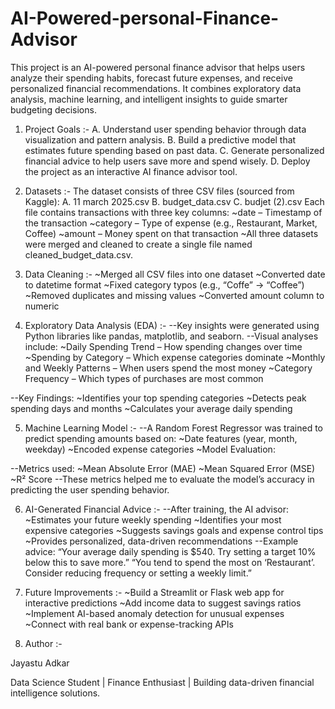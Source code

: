 # AI-Powered-personal-Finance-Advisor
This project is an AI-powered personal finance advisor that helps users analyze their spending habits, forecast future expenses, and receive personalized financial recommendations. It combines exploratory data analysis, machine learning, and intelligent insights to guide smarter budgeting decisions.

1) Project Goals :-
A. Understand user spending behavior through data visualization and pattern analysis.
B. Build a predictive model that estimates future spending based on past data.
C. Generate personalized financial advice to help users save more and spend wisely.
D. Deploy the project as an interactive AI finance advisor tool.

2) Datasets :-
The dataset consists of three CSV files (sourced from Kaggle):
A. 11 march 2025.csv
B. budget_data.csv
C. budjet (2).csv
Each file contains transactions with three key columns:
~date – Timestamp of the transaction
~category – Type of expense (e.g., Restaurant, Market, Coffee)
~amount – Money spent on that transaction
~All three datasets were merged and cleaned to create a single file named cleaned_budget_data.csv. 

3) Data Cleaning :-
~Merged all CSV files into one dataset
~Converted date to datetime format
~Fixed category typos (e.g., “Coffe” → “Coffee”)
~Removed duplicates and missing values
~Converted amount column to numeric

4) Exploratory Data Analysis (EDA) :-
--Key insights were generated using Python libraries like pandas, matplotlib, and seaborn.
--Visual analyses include:
~Daily Spending Trend – How spending changes over time
~Spending by Category – Which expense categories dominate
~Monthly and Weekly Patterns – When users spend the most money
~Category Frequency – Which types of purchases are most common

--Key Findings:
~Identifies your top spending categories
~Detects peak spending days and months
~Calculates your average daily spending

5) Machine Learning Model :-
--A Random Forest Regressor was trained to predict spending amounts based on:
~Date features (year, month, weekday)
~Encoded expense categories
~Model Evaluation:

--Metrics used:
~Mean Absolute Error (MAE)
~Mean Squared Error (MSE)
~R² Score
--These metrics helped me to evaluate the model’s accuracy in predicting the user spending behavior.

6) AI-Generated Financial Advice :-
--After training, the AI advisor:
~Estimates your future weekly spending
~Identifies your most expensive categories
~Suggests savings goals and expense control tips
~Provides personalized, data-driven recommendations
--Example advice:
“Your average daily spending is $540. Try setting a target 10% below this to save more.”
“You tend to spend the most on ‘Restaurant’. Consider reducing frequency or setting a weekly limit.”

7) Future Improvements :-
~Build a Streamlit or Flask web app for interactive predictions
~Add income data to suggest savings ratios
~Implement AI-based anomaly detection for unusual expenses
~Connect with real bank or expense-tracking APIs

  8) Author :-

  Jayastu Adkar
  
  Data Science Student | Finance Enthusiast |
  Building data-driven financial intelligence solutions. 
